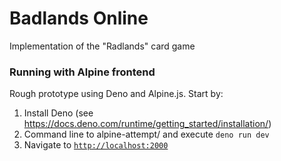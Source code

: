 # Badlands Online

Implementation of the "Radlands" card game

### Running with Alpine frontend

Rough prototype using Deno and Alpine.js. Start by:

1. Install Deno (see https://docs.deno.com/runtime/getting_started/installation/)
2. Command line to alpine-attempt/ and execute `deno run dev`
3. Navigate to [`http://localhost:2000`](http://localhost:2000)

